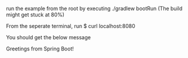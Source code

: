 run the example from the root by executing ./gradlew bootRun (The build might get stuck at 80%)

From the seperate terminal, run $ curl localhost:8080

You should get the below message

Greetings from Spring Boot!
